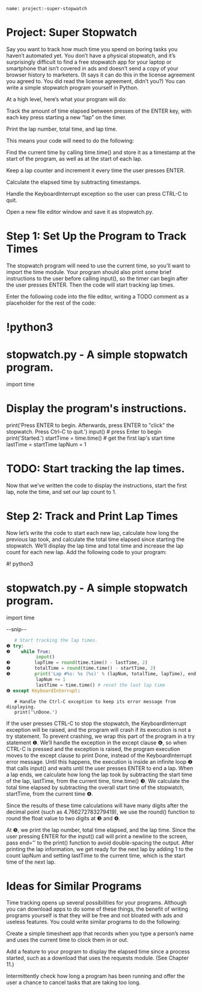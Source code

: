 ```ngMeta
name: project:-super-stopwatch
```
# Project: Super Stopwatch
Say you want to track how much time you spend on boring tasks you haven’t automated yet. You don’t have a physical stopwatch, and it’s surprisingly difficult to find a free stopwatch app for your laptop or smartphone that isn’t covered in ads and doesn’t send a copy of your browser history to marketers. (It says it can do this in the license agreement you agreed to. You did read the license agreement, didn’t you?) You can write a simple stopwatch program yourself in Python.

At a high level, here’s what your program will do:

Track the amount of time elapsed between presses of the ENTER key, with each key press starting a new “lap” on the timer.

Print the lap number, total time, and lap time.

This means your code will need to do the following:

Find the current time by calling time.time() and store it as a timestamp at the start of the program, as well as at the start of each lap.

Keep a lap counter and increment it every time the user presses ENTER.

Calculate the elapsed time by subtracting timestamps.

Handle the KeyboardInterrupt exception so the user can press CTRL-C to quit.

Open a new file editor window and save it as stopwatch.py.

# Step 1: Set Up the Program to Track Times
The stopwatch program will need to use the current time, so you’ll want to import the time module. Your program should also print some brief instructions to the user before calling input(), so the timer can begin after the user presses ENTER. Then the code will start tracking lap times.

Enter the following code into the file editor, writing a TODO comment as a placeholder for the rest of the code:


# !python3
# stopwatch.py - A simple stopwatch program.

import time

# Display the program's instructions.
print('Press ENTER to begin. Afterwards, press ENTER to "click" the stopwatch.
Press Ctrl-C to quit.')
input()                    # press Enter to begin
print('Started.')
startTime = time.time()    # get the first lap's start time
lastTime = startTime
lapNum = 1

# TODO: Start tracking the lap times.
Now that we’ve written the code to display the instructions, start the first lap, note the time, and set our lap count to 1.

# Step 2: Track and Print Lap Times
Now let’s write the code to start each new lap, calculate how long the previous lap took, and calculate the total time elapsed since starting the stopwatch. We’ll display the lap time and total time and increase the lap count for each new lap. Add the following code to your program:


   #! python3
   # stopwatch.py - A simple stopwatch program.

   import time

   --snip--
```python
   # Start tracking the lap times.
❶ try:
❷    while True:
           input()
❸         lapTime = round(time.time() - lastTime, 2)
❹         totalTime = round(time.time() - startTime, 2)
❺         print('Lap #%s: %s (%s)' % (lapNum, totalTime, lapTime), end='')
           lapNum += 1
           lastTime = time.time() # reset the last lap time
❻ except KeyboardInterrupt:
```
       # Handle the Ctrl-C exception to keep its error message from displaying.
       print('\nDone.')
If the user presses CTRL-C to stop the stopwatch, the KeyboardInterrupt exception will be raised, and the program will crash if its execution is not a try statement. To prevent crashing, we wrap this part of the program in a try statement ❶. We’ll handle the exception in the except clause ❻, so when CTRL-C is pressed and the exception is raised, the program execution moves to the except clause to print Done, instead of the KeyboardInterrupt error message. Until this happens, the execution is inside an infinite loop ❷ that calls input() and waits until the user presses ENTER to end a lap. When a lap ends, we calculate how long the lap took by subtracting the start time of the lap, lastTime, from the current time, time.time() ❸. We calculate the total time elapsed by subtracting the overall start time of the stopwatch, startTime, from the current time ❹.

Since the results of these time calculations will have many digits after the decimal point (such as 4.766272783279419), we use the round() function to round the float value to two digits at ❸ and ❹.

At ❺, we print the lap number, total time elapsed, and the lap time. Since the user pressing ENTER for the input() call will print a newline to the screen, pass end='' to the print() function to avoid double-spacing the output. After printing the lap information, we get ready for the next lap by adding 1 to the count lapNum and setting lastTime to the current time, which is the start time of the next lap.

# Ideas for Similar Programs
Time tracking opens up several possibilities for your programs. Although you can download apps to do some of these things, the benefit of writing programs yourself is that they will be free and not bloated with ads and useless features. You could write similar programs to do the following:

Create a simple timesheet app that records when you type a person’s name and uses the current time to clock them in or out.

Add a feature to your program to display the elapsed time since a process started, such as a download that uses the requests module. (See Chapter 11.)

Intermittently check how long a program has been running and offer the user a chance to cancel tasks that are taking too long.